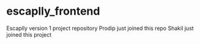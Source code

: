 # escaplly_frontend
Escaplly version 1 project repository
Prodip just joined this repo
Shakil just joined this project

